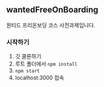 ## wantedFreeOnBoarding
원티드 프리온보딩 코스 사전과제입니다. 

### 시작하기
1. 깃 클론하기
2. 루트 폴더에서 `npm install`
3. `npm start`
4. localhost:3000 접속
